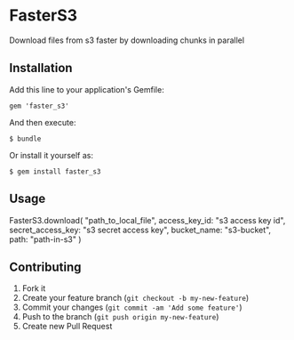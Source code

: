 # FasterS3

Download files from s3 faster by downloading chunks in parallel

## Installation

Add this line to your application's Gemfile:

    gem 'faster_s3'

And then execute:

    $ bundle

Or install it yourself as:

    $ gem install faster_s3

## Usage

FasterS3.download(
        "path_to_local_file",
        access_key_id: "s3 access key id",
        secret_access_key: "s3 secret access key",
        bucket_name: "s3-bucket",
        path: "path-in-s3"
        )


## Contributing

1. Fork it
2. Create your feature branch (`git checkout -b my-new-feature`)
3. Commit your changes (`git commit -am 'Add some feature'`)
4. Push to the branch (`git push origin my-new-feature`)
5. Create new Pull Request
